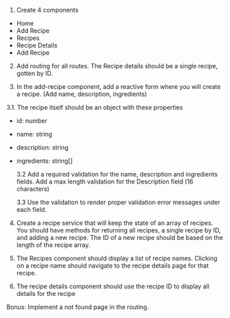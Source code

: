 1. Create 4 components

- Home
- Add Recipe
- Recipes
- Recipe Details
- Add Recipe

2. Add routing for all routes. The Recipe details should be a single recipe, gotten by ID.

3. In the add-recipe component, add a reactive form where you will create a recipe. (Add name, description, ingredients)

3.1. The recipe itself should be an object with these properties

- id: number
- name: string
- description: string
- ingredients: string[]

  3.2 Add a required validation for the name, description and ingredients fields.
  Add a max length validation for the Description field (16 characters)

  3.3 Use the validation to render proper validation error messages under each field.

4. Create a recipe service that will keep the state of an array of recipes. You should have methods
   for returning all recipes, a single recipe by ID, and adding a new recipe.
   The ID of a new recipe should be based on the length of the recipe array.

5. The Recipes component should display a list of recipe names. Clicking on a recipe name should navigate to the recipe details page
   for that recipe.

6. The recipe details component should use the recipe ID to display all details for the recipe

Bonus: Implement a not found page in the routing.
